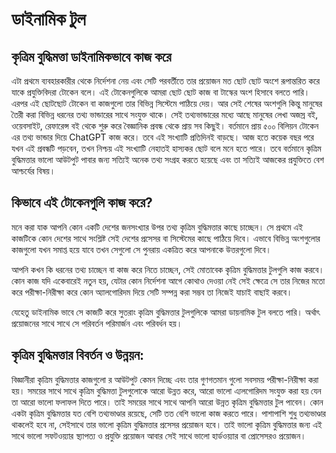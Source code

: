 # ডাইনামিক টুল

## কৃত্রিম বুদ্ধিমত্তা ডাইনামিকভাবে কাজ করে

এটা প্রথমে ব্যবহারকারীর থেকে নির্দেশনা নেয় এবং সেটি পরবর্তীতে তার প্রয়োজন মত ছোট ছোট অংশে রূপান্তরিত করে যাকে প্রযুক্তিবিদরা টোকেন বলে। এই টোকেনগুলিকে আমরা ছোট ছোট কাজ বা টাস্কের অংশ হিসাবে বলতে পারি। এরপর এই ছোটছোট টোকেন বা কাজগুলো তার বিভিন্ন সিস্টেমে পাঠিয়ে দেয়। আর সেই শেষের অংশগুলি কিন্তু মানুষের তৈরী করা বিভিন্ন ধরনের তথ্য ভান্ডারের সাথে সংযুক্ত থাকে। সেই তথ্যভান্ডারের মধ্যে আছে মানুষের লেখা অজস্র বই, ওয়েবসাইট, রেফারেন্স বই থেকে শুরু করে বৈজ্ঞানিক প্রবন্ধ থেকে প্রায় সব কিছুই। বর্তমানে প্রায় ৫০০ বিলিয়ন টোকেন এর তথ্য ভান্ডার দিয়ে ChatGPT কাজ করে। তবে এই সংখ্যাটি প্রতিদিনই বাড়ছে। আজ হতে কয়েক বছর পরে যখন এই প্রবন্ধটি পড়বেন, তখন নিশ্চয় এই সংখ্যাটি নেহাতই হাস্যকর ছোট বলে মনে হতে পারে। তবে বর্তমানে কৃত্রিম বুদ্ধিমত্তার ভালো আউটপুট পাবার জন্য সত্যিই অনেক তথ্য সংগ্রহ করতে হয়েছে এবং তা সত্যিই আজকের প্রযুক্তিতে বেশ আশ্চর্যের বিষয়।

## কিভাবে এই টোকেনগুলি কাজ করে?

মনে করা যাক আপনি কোন একটি দেশের জনসংখ্যার উপর তথ্য কৃত্রিম বুদ্ধিমত্তার কাছে চাচ্ছেন। সে প্রথমে এই কাজটিকে কোন দেশের সাথে সংশ্লিষ্ট সেই দেশের প্রসেসর বা সিস্টেমের কাছে পাঠিয়ে দিবে। এভাবে বিভিন্ন অংশগুলোর কাজগুলো যখন সমাপ্ত হয়ে যাবে তখন সেগুলো সে পুনরায় একত্রিত করে আপনাকে উত্তরগুলো দিবে।

আপনি কখন কি ধরনের তথ্য চাচ্ছেন বা কাজ করে নিতে চাচ্ছেন, সেই মোতাবেক কৃত্রিম বুদ্ধিমত্তার টুলগুলি কাজ করবে। কোন কাজ যদি একেবারেই নতুন হয়, যেটার কোন নির্দেশনা আগে কোথাও দেওয়া নেই সেই ক্ষেত্রে সে তার নিজের মতো করে পরীক্ষা-নিরীক্ষা করে কোন অ্যালগোরিদম দিয়ে সেটি সম্পন্ন করা সম্ভব তা নিজেই যাচাই বাছাই করবে।

যেহেতু ডাইনামিক ভাবে সে কাজটি করে সুতরাং কৃত্রিম বুদ্ধিমত্তার টুলগুলিকে আমরা ডায়নামিক টুল বলতে পারি। অর্থাৎ প্রয়োজনের সাথে সাথে সে পরিবর্তন পরিমার্জন এবং পরিবর্ধন হয়।

## কৃত্রিম বুদ্ধিমত্তার বিবর্তন ও উন্নয়ন:

বিজ্ঞানীরা কৃত্রিম বুদ্ধিমত্তার কাজগুলো র আউটপুট কেমন দিচ্ছে এবং তার গুণগতমান গুলো সবসময় পরীক্ষা-নিরীক্ষা করা হয়। সময়ের সাথে সাথে কৃত্রিম বুদ্ধিমত্তা টুলগুলোকে আরো উন্নত করে, আরো ভালো এ্যলগোরিদম সংযুক্ত করা হয় যেন তা আরো ভালো ফলাফল দিতে পারে। তাই সময়ের সাথে সাথে আপনি আরো উন্নত কৃত্রিম বুদ্ধিমত্তার টুল পাবেন। কোন একটা কৃত্রিম বুদ্ধিমত্তার যত বেশি তথ্যভাণ্ডার রয়েছে, সেটি তত বেশি ভালো কাজ করতে পারে। পাশাপাশি শুধু তথ্যভাণ্ডার থাকলেই হবে না, সেইসাথে তার ভালো কৃত্রিম বুদ্ধিমত্তার প্রসেসর প্রয়োজন হবে। তাই ভালো কৃত্রিম বুদ্ধিমত্তার জন্য এই সাথে ভালো সফটওয়্যার স্থ্যাপত্য ও প্রযুক্তি প্রয়োজন আবার সেই সাথে ভালো হার্ডওয়্যার বা প্রোসেসরও প্রয়োজন।
